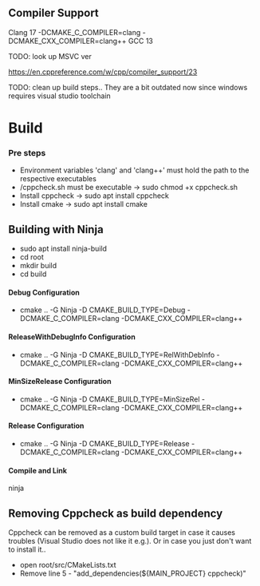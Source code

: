 ## Compiler Support
Clang 17
-DCMAKE_C_COMPILER=clang -DCMAKE_CXX_COMPILER=clang++
GCC 13

TODO: look up MSVC ver

https://en.cppreference.com/w/cpp/compiler_support/23


TODO: clean up build steps.. They are a bit outdated now since windows requires visual studio toolchain

# Build
### Pre steps
* Environment variables 'clang' and 'clang++' must hold the path to the respective executables
* /cppcheck.sh must be executable -> sudo chmod +x cppcheck.sh
* Install cppcheck -> sudo apt install cppcheck
* Install cmake -> sudo apt install cmake

## Building with Ninja
* sudo apt install ninja-build
* cd root
* mkdir build
* cd build
#### Debug Configuration
* cmake .. -G Ninja -D CMAKE_BUILD_TYPE=Debug -DCMAKE_C_COMPILER=clang -DCMAKE_CXX_COMPILER=clang++
#### ReleaseWithDebugInfo Configuration
* cmake .. -G Ninja -D CMAKE_BUILD_TYPE=RelWithDebInfo -DCMAKE_C_COMPILER=clang -DCMAKE_CXX_COMPILER=clang++
#### MinSizeRelease Configuration
* cmake .. -G Ninja -D CMAKE_BUILD_TYPE=MinSizeRel -DCMAKE_C_COMPILER=clang -DCMAKE_CXX_COMPILER=clang++
#### Release Configuration
* cmake .. -G Ninja -D CMAKE_BUILD_TYPE=Release -DCMAKE_C_COMPILER=clang -DCMAKE_CXX_COMPILER=clang++
#### Compile and Link
ninja

## Removing Cppcheck as build dependency
Cppcheck can be removed as a custom build target in case it causes troubles (Visual Studio does not like it e.g.). Or in case you just don't want to install it..
* open root/src/CMakeLists.txt
* Remove line 5 - "add_dependencies(${MAIN_PROJECT} cppcheck)"

